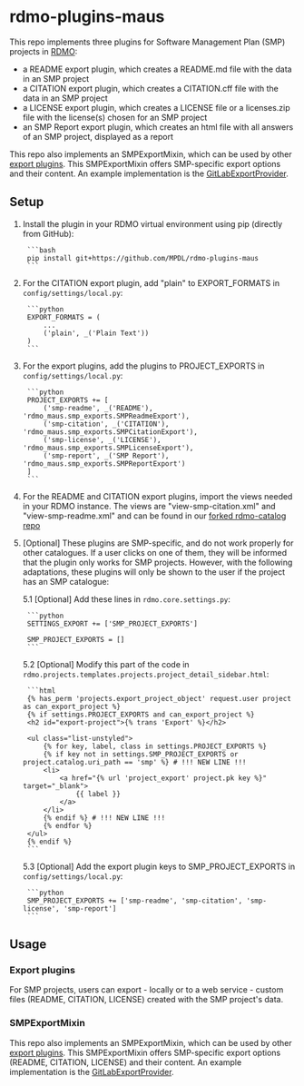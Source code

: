 # rdmo-plugins-maus

This repo implements three plugins for Software Management Plan (SMP) projects in [RDMO](https://github.com/rdmorganiser/rdmo):

* a README export plugin, which creates a README.md file with the data in an SMP project
* a CITATION export plugin, which creates a CITATION.cff file with the data in an SMP project
* a LICENSE export plugin, which creates a LICENSE file or a licenses.zip file with the license(s) chosen for an SMP project
* an SMP Report export plugin, which creates an html file with all answers of an SMP project, displayed as a report

This repo also implements an SMPExportMixin, which can be used by other [export plugins](https://rdmo.readthedocs.io/en/latest/plugins/#project-export-plugins). This SMPExportMixin offers SMP-specific export options and their content. An example implementation is the [GitLabExportProvider](https://github.com/MPDL/rdmo-plugins-gitlab/tree/dev).


## Setup

1. Install the plugin in your RDMO virtual environment using pip (directly from GitHub):

        ```bash
        pip install git+https://github.com/MPDL/rdmo-plugins-maus
        ```

2. For the CITATION export plugin, add "plain" to EXPORT_FORMATS in `config/settings/local.py`:

        ```python
        EXPORT_FORMATS = (
            ...
            ('plain', _('Plain Text'))
        )
        ```

3. For the export plugins, add the plugins to PROJECT_EXPORTS in `config/settings/local.py`:

        ```python
        PROJECT_EXPORTS += [
            ('smp-readme', _('README'), 'rdmo_maus.smp_exports.SMPReadmeExport'),
            ('smp-citation', _('CITATION'), 'rdmo_maus.smp_exports.SMPCitationExport'),
            ('smp-license', _('LICENSE'), 'rdmo_maus.smp_exports.SMPLicenseExport'),
            ('smp-report', _('SMP Report'), 'rdmo_maus.smp_exports.SMPReportExport')
        ]
        ```

4. For the README and CITATION export plugins, import the views needed in your RDMO instance. The views are "view-smp-citation.xml" and "view-smp-readme.xml" and can be found in our [forked rdmo-catalog repo](https://github.com/MPDL/rdmo-catalog/tree/MPG-catalogues/rdmorganiser/views)

5. [Optional] These plugins are SMP-specific, and do not work properly for other catalogues. If a user clicks on one of them, they will be informed that the plugin only works for SMP projects. However, with the following adaptations, these plugins will only be shown to the user if the project has an SMP catalogue:

    5.1 [Optional] Add these lines in `rdmo.core.settings.py`:

        ```python
        SETTINGS_EXPORT += ['SMP_PROJECT_EXPORTS']

        SMP_PROJECT_EXPORTS = []
        ```

    5.2 [Optional] Modify this part of the code in `rdmo.projects.templates.projects.project_detail_sidebar.html`:

        ```html
        {% has_perm 'projects.export_project_object' request.user project as can_export_project %}
        {% if settings.PROJECT_EXPORTS and can_export_project %}
        <h2 id="export-project">{% trans 'Export' %}</h2>

        <ul class="list-unstyled">
            {% for key, label, class in settings.PROJECT_EXPORTS %}
            {% if key not in settings.SMP_PROJECT_EXPORTS or project.catalog.uri_path == 'smp' %} # !!! NEW LINE !!!
            <li>
                <a href="{% url 'project_export' project.pk key %}" target="_blank">
                    {{ label }}
                </a>
            </li>
            {% endif %} # !!! NEW LINE !!!
            {% endfor %}
        </ul>
        {% endif %}
        ```

    5.3 [Optional] Add the export plugin keys to SMP_PROJECT_EXPORTS in `config/settings/local.py`:

        ```python
        SMP_PROJECT_EXPORTS += ['smp-readme', 'smp-citation', 'smp-license', 'smp-report']
        ```

## Usage

### Export plugins

For SMP projects, users can export - locally or to a web service - custom files (README, CITATION, LICENSE) created with the SMP project's data.

### SMPExportMixin

This repo also implements an SMPExportMixin, which can be used by other [export plugins](https://rdmo.readthedocs.io/en/latest/plugins/#project-export-plugins). This SMPExportMixin offers SMP-specific export options (README, CITATION, LICENSE) and their content. An example implementation is the [GitLabExportProvider](https://github.com/MPDL/rdmo-plugins-gitlab/tree/dev).